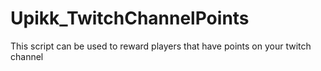 # Upikk_TwitchChannelPoints
This script can be used to reward players that have points on your twitch channel
